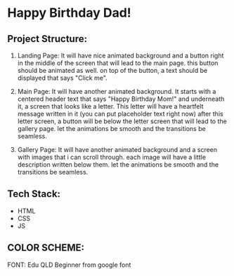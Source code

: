 # Happy Birthday Dad!


## Project Structure:
1. Landing Page: It will have nice animated background and a button right in the middle of the screen that will lead to the main page. this button should be animated as well. on top of the button, a text should be displayed that says "Click me".

2. Main Page: It will have another animated background. It starts with a centered header text that says "Happy Birthday Mom!" and underneath it, a screen that looks like a letter. This letter will have a heartfelt message written in it (you can put placeholder text right now) after this letter screen, a button will be below the letter screen that will lead to the gallery page. let the animations be smooth and the transitions be seamless.

3. Gallery Page: It will have another animated background and a screen with images that i can scroll through. each image will have a little description written below them. let the animations be smooth and the transitions be seamless.


## Tech Stack:

- HTML
- CSS
- JS

## COLOR SCHEME:



FONT: Edu QLD Beginner from google font

